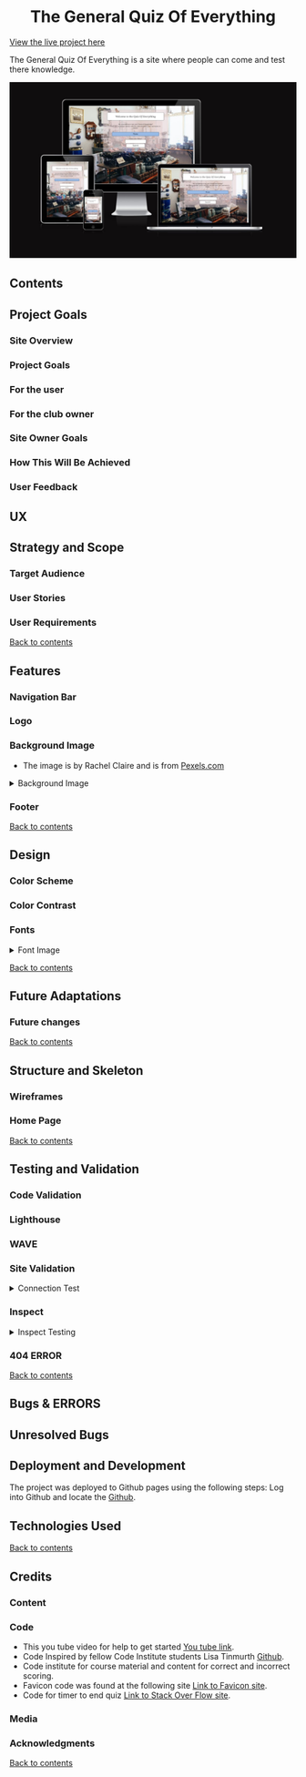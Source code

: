 <h1 align="center">The General Quiz Of Everything</h1>

[View the live project here](https://pdoylec.github.io/PP2-The-General-Quiz-Of-Everything/)

The General Quiz Of Everything is a site where people can come and test there knowledge.

![Mockup](documentation/mockup.jpg)

## Contents

## Project Goals

### Site Overview

### Project Goals

### For the user

### For the club owner

### Site Owner Goals

### How This Will Be Achieved

### User Feedback

## UX

## Strategy and Scope

### Target Audience

### User Stories

### User Requirements

[Back to contents](#contents)

## Features

### Navigation Bar

### Logo

### Background Image

- The image is by Rachel Claire and is from [Pexels.com](httpswww.pexels.comphotomerchandise-in-store-5865390)
<details>
<summary>Background Image</summary>

![Background Image](documentation/misc1.jpg)

</details>

### Footer

[Back to contents](#contents)

## Design

### Color Scheme

### Color Contrast

### Fonts

<details>
<summary>Font Image</summary>

![Font Image](documentation/fonts.jpg)

</details>

[Back to contents](#contents)

## Future Adaptations

### Future changes

[Back to contents](#contents)

## Structure and Skeleton

### Wireframes

### Home Page

[Back to contents](#contents)

## Testing and Validation

### Code Validation

### Lighthouse

### WAVE

### Site Validation

<details>
<summary>Connection Test</summary>

![Connection Test Image](documentation/initionalconnectiontest.jpg)

</details>

### Inspect

<details>
<summary>Inspect Testing</summary>

![Inspect Testing](documentation/ongoingtesting.jpg)
![Inspect Testing](documentation/ongoingtesting1.jpg)

</details>

### 404 ERROR

[Back to contents](#contents)

## Bugs \& ERRORS

## Unresolved Bugs

## Deployment and Development

The project was deployed to Github pages using the following steps:
Log into Github and locate the [Github](https://pdoylec.github.io/PP2-The-General-Quiz-Of-Everything/).

## Technologies Used

[Back to contents](#contents)

## Credits

### Content

### Code

- This you tube video for help to get started [You tube link](https://www.youtube.com/watch?v=riDzcEQbX6k).
- Code Inspired by fellow Code Institute students Lisa Tinmurth [Github](https://mrst12.github.io/Quizzical/).
- Code institute for course material and content for correct and incorrect scoring.
- Favicon code was found at the following site [Link to Favicon site](https://favicon.io/).
- Code for timer to end quiz [Link to Stack Over Flow site](https://stackoverflow.com/questions/44314897/javascript-timer-for-a-quiz).

### Media

### Acknowledgments

[Back to contents](#contents)
